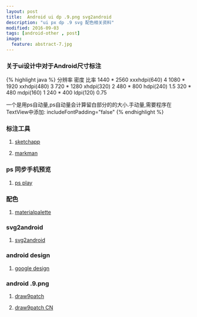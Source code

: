 ```yaml
---
layout: post
title:  Android ui dp .9.png svg2android
description: "ui px dp .9 svg 配色相关资料"
modified: 2016-09-03
tags: [android-other , post]
image:
  feature: abstract-7.jpg
---
```




###  关于ui设计中对于Android尺寸标注
{% highlight java %}
分辨率                  密度                 比率
1440 * 2560        xxxhdpi(640)              4
1080 * 1920        xxhdpi(480)               3
720 * 1280         xhdpi(320)                2
480 * 800          hdpi(240)                1.5
320 * 480	       mdpi(160)                 1
240 * 400	       ldpi(120)	            0.75

一个是用ps自动量,ps自动量会计算留白部分的的大小.手动量,需要程序在TextView中添加:
includeFontPadding="false"
{% endhighlight %}

###  标注工具

1. [sketchapp](https://www.sketchapp.com/)

2. [markman](http://www.getmarkman.com/)

### ps 同步手机预览

1. [ps play](http://isux.tencent.com/app/psplay)

### 配色

1. [materialpalette](https://www.materialpalette.com/)

### svg2android

1. [svg2android](http://inloop.github.io/svg2android/)

### android design

1. [google design](https://developer.android.com/design/index.html)

### android .9.png

1. [draw9patch](https://developer.android.com/studio/write/draw9patch.html)

2. [draw9patch CN](http://isux.tencent.com/android-ui-9-png.html)
